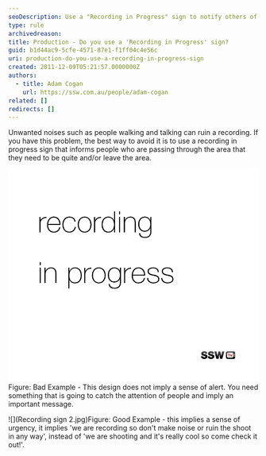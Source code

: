 ```yaml
---
seoDescription: Use a "Recording in Progress" sign to notify others of an ongoing recording and minimize unwanted noise.
type: rule
archivedreason:
title: Production - Do you use a 'Recording in Progress' sign?
guid: b1d44ac9-5cfe-4571-87e1-f1ff04c4e56c
uri: production-do-you-use-a-recording-in-progress-sign
created: 2011-12-09T05:21:57.0000000Z
authors:
  - title: Adam Cogan
    url: https://ssw.com.au/people/adam-cogan
related: []
redirects: []
---
```


Unwanted noises such as people walking and talking can ruin a recording. If you have this problem, the best way to avoid it is to use a recording in progress sign that informs people who are passing through the area that they need to be quite and/or leave the area.

<!--endintro-->

![](RecordingInProgress_BadExample.jpg)Figure: Bad Example - This design does not imply a sense of alert. You need something that is going to catch the attention of people and imply an important message.

![](Recording sign 2.jpg)Figure: Good Example - this implies a sense of urgency, it implies 'we are recording so don't make noise or ruin the shoot in any way', instead of 'we are shooting and it's really cool so come check it out!'.
